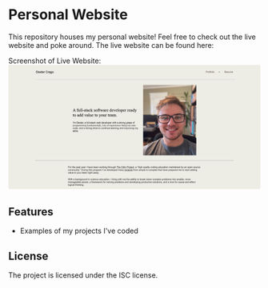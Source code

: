 # Personal Website

This repository houses my personal website! Feel free to check out the live website and poke around.
The live website can be found here:

Screenshot of Live Website:
![Screenshot of website this repository houses](./website-screenshot.png?raw=true 'Website Screenshot')

## Features

- Examples of my projects I've coded

## License

The project is licensed under the ISC license.
